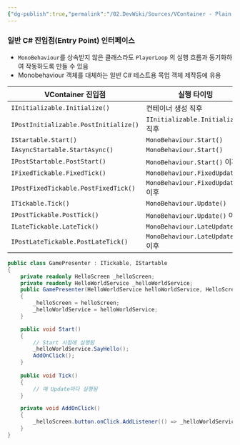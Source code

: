```yaml
---
{"dg-publish":true,"permalink":"/02.DevWiki/Sources/VContainer - Plain CSharp Entry point Interface/","noteIcon":"","created":"2025-05-23T02:08:29.947+09:00","updated":"2025-07-19T22:58:36.979+09:00"}
---
```


### 일반 C# 진입점(Entry Point) 인터페이스

- `MonoBehaviour`를 상속받지 않은 클래스라도 `PlayerLoop` 의 실행 흐름과 동기화하여 작동하도록 만들 수 있음
- Monobehaviour 객체를 대체하는 일반 C# 테스트용 목업 객체 제작등에 유용

| VContainer 진입점                        | 실행 타이밍                           |
| ------------------------------------- | -------------------------------- |
| `IInitializable.Initialize()`         | 컨테이너 생성 직후                       |
| `IPostInitializable.PostInitialize()` | `IInitializable.Initialize()` 직후 |
| `IStartable.Start()`                  | `MonoBehaviour.Start()`          |
| `IAsyncStartable.StartAsync()`        | `MonoBehaviour.Start()`          |
| `IPostStartable.PostStart()`          | `MonoBehaviour.Start()` 이후       |
| `IFixedTickable.FixedTick()`          | `MonoBehaviour.FixedUpdate()`    |
| `IPostFixedTickable.PostFixedTick()`  | `MonoBehaviour.FixedUpdate()` 이후 |
| `ITickable.Tick()`                    | `MonoBehaviour.Update()`         |
| `IPostTickable.PostTick()`            | `MonoBehaviour.Update()` 이후      |
| `ILateTickable.LateTick()`            | `MonoBehaviour.LateUpdate()`     |
| `IPostLateTickable.PostLateTick()`    | `MonoBehaviour.LateUpdate()` 이후  |

```csharp
public class GamePresenter : ITickable, IStartable
{
    private readonly HelloScreen _helloScreen;
    private readonly HelloWorldService _helloWorldService;
    public GamePresenter(HelloWorldService helloWorldService, HelloScreen helloScreen)
    {
        _helloScreen = helloScreen;
        _helloWorldService = helloWorldService;
    }

    public void Start()
    {
        // Start 시점에 실행됨
        _helloWorldService.SayHello();
        AddOnClick();
    }
    
    public void Tick()
    {
        // 매 Update마다 실행됨
    }

    private void AddOnClick()
    {
        _helloScreen.button.onClick.AddListener(() => _helloWorldService.SayHello());
    }
}
```